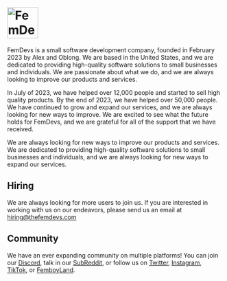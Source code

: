 # <img height=72 alt="FemDevs Logo" src="https://cdn.thefemdevs.com/assets/images/icon/pink"/>

FemDevs is a small software development company, founded in February 2023 by Alex and Oblong. We are based in the United States, and we are dedicated to providing high-quality software solutions to small businesses and individuals. We are passionate about what we do, and we are always looking to improve our products and services.

In July of 2023, we have helped over 12,000 people and started to sell high quality products. By the end of 2023, we have helped over 50,000 people. We have continued to grow and expand our services, and we are always looking for new ways to improve. We are excited to see what the future holds for FemDevs, and we are grateful for all of the support that we have received.

We are always looking for new ways to improve our products and services. We are dedicated to providing high-quality software solutions to small businesses and individuals, and we are always looking for new ways to expand our services.

## Hiring

We are always looking for more users to join us. If you are interested in working with us on our endeavors, please send us an email at <hiring@thefemdevs.com>

## Community

We have an ever expanding community on multiple platforms! You can join our [Discord](https://discord.gg/75BcNV5y5s), talk in our [SubReddit](https://reddit.com/r/femdevs), or follow us on [Twitter](https://x.com/officialfemdevs), [Instagram](https://instagram.com/officialfemdevs), [TikTok](https://tiktok.com/@femdevs), or [FemboyLand](https://femboyland.eu/view-persons-profile/femdevs).
